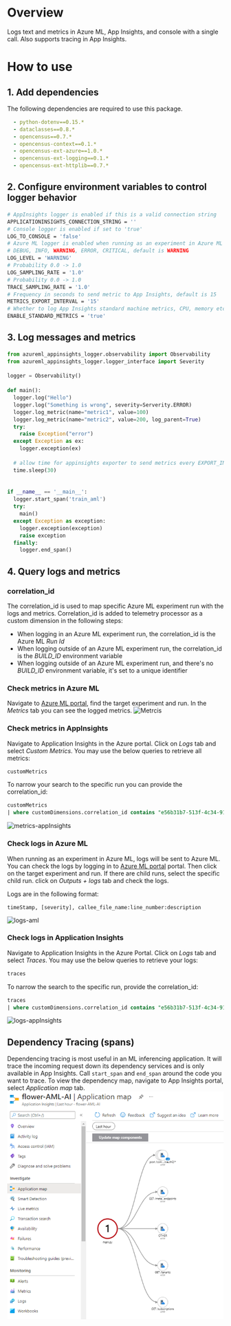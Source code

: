 # Overview
Logs text and metrics in Azure ML, App Insights, and console with a single call. Also supports tracing in App Insights. 

# How to use

## 1. Add dependencies

The following dependencies are required to use this package.

```yaml
  - python-dotenv==0.15.*
  - dataclasses==0.8.*
  - opencensus==0.7.*
  - opencensus-context==0.1.*
  - opencensus-ext-azure==1.0.*
  - opencensus-ext-logging==0.1.*
  - opencensus-ext-httplib==0.7.*
```
 
## 2. Configure environment variables to control logger behavior

```bash
# AppInsights logger is enabled if this is a valid connection string
APPLICATIONINSIGHTS_CONNECTION_STRING = ''
# Console logger is enabled if set to 'true'
LOG_TO_CONSOLE = 'false'
# Azure ML logger is enabled when running as an experiment in Azure ML
# DEBUG, INFO, WARNING, ERROR, CRITICAL, default is WARNING
LOG_LEVEL = 'WARNING' 
# Probability 0.0 -> 1.0
LOG_SAMPLING_RATE = '1.0'
# Probability 0.0 -> 1.0
TRACE_SAMPLING_RATE = '1.0'
# Frequency in seconds to send metric to App Insights, default is 15
METRICS_EXPORT_INTERVAL = '15'
# Whether to log App Insights standard machine metrics, CPU, memory etc.
ENABLE_STANDARD_METRICS = 'true'
```

## 3. Log messages and metrics

```python
from azureml_appinsights_logger.observability import Observability
from azureml_appinsights_logger.logger_interface import Severity

logger = Observability()

def main():
  logger.log("Hello")
  logger.log("Something is wrong", severity=Serverity.ERROR)
  logger.log_metric(name="metric1", value=100)
  logger.log_metric(name="metric2", value=200, log_parent=True)
  try:
    raise Exception("error")
  except Exception as ex:
    logger.exception(ex)
  
  # allow time for appinsights exporter to send metrics every EXPORT_INTERVAL seconds
  time.sleep(30)


if __name__ == '__main__':
  logger.start_span('train_aml')
  try:
    main()
  except Exception as exception:
    logger.exception(exception)
    raise exception
  finally:
    logger.end_span()
```

## 4. Query logs and metrics

### correlation_id

The correlation_id is used to map specific Azure ML experiment run with the logs and metrics. 
Correlation_id is added to telemetry processor as a custom dimension in the following steps:

* When logging in an Azure ML experiment run, the correlation_id is the Azure ML *Run Id*
* When logging outside of an Azure ML experiment run, the correlation_id is the *BUILD_ID* environment variable
* When logging outside of an Azure ML experiment run, and there's no *BUILD_ID* environment variable, it's set to a unique identifier

### Check metrics in Azure ML

Navigate to [Azure ML portal](https://ml.azure.com/), find the target experiment and run.
In the *Metrics* tab you can see the logged metrics. 
![Metrcis](media/metrics.png)
 
### Check metrics in AppInsights

Navigate to Application Insights in the Azure portal.
Click on *Logs* tab and select *Custom Metrics*.
You may use the below queries to retrieve all metrics:
```sql
customMetrics
```

To narrow your search to the specific run you can provide the correlation_id:
```sql
customMetrics 
| where customDimensions.correlation_id contains "e56b31b7-513f-4c34-9158-c2e1b28a5aaf" 
```

![metrics-appInsights](media/metrics-appinsights.png)

### Check logs in Azure ML

When running as an experiment in Azure ML, logs will be sent to Azure ML. 
You can check the logs by logging in to [Azure ML portal](https://ml.azure.com/) portal. 
Then click on the target experiment and run. If there are child runs, select the specific child run.
click on *Outputs + logs* tab and check the logs.

Logs are in the following format: 
```text
timeStamp, [severity], callee_file_name:line_number:description
```

![logs-aml](media/logs-aml.png)

### Check logs in Application Insights

Navigate to Application Insights in the Azure Portal. Click on *Logs* tab and select *Traces*.
You may use the below queries to retrieve your logs:
```sql
traces
```

To narrow the search to the specific run, provide the correlation_id:
```sql
traces
| where customDimensions.correlation_id contains "e56b31b7-513f-4c34-9158-c2e1b28a5aaf"
```
![logs-appInsights](media/logs-appinsights.png)

## Dependency Tracing (spans)

Dependencing tracing is most useful in an ML inferencing application.
It will trace the incoming request down its dependency services and is only available in App Insights.
Call `start_span` and `end_span` around the code you want to trace.
To view the dependency map, navigate to App Insights portal, select *Application map* tab.
![span-appInsights](media/span-appinsights.png)
